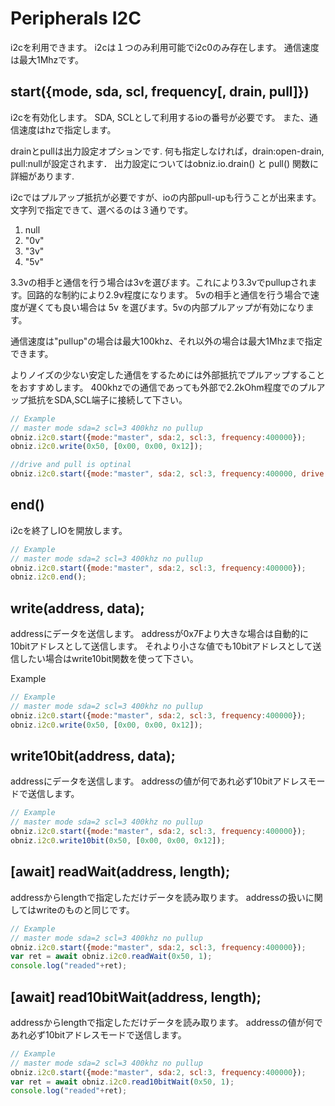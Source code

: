 # Peripherals I2C
i2cを利用できます。
i2cは１つのみ利用可能でi2c0のみ存在します。
通信速度は最大1Mhzです。

## start({mode, sda, scl, frequency[, drain, pull]})

i2cを有効化します。
SDA, SCLとして利用するioの番号が必要です。
また、通信速度はhzで指定します。

drainとpullは出力設定オプションです.
何も指定しなければ，drain:open-drain, pull:nullが設定されます．
出力設定についてはobniz.io.drain() と pull() 関数に詳細があります.

i2cではプルアップ抵抗が必要ですが、ioの内部pull-upも行うことが出来ます。
文字列で指定できて、選べるのは３通りです。

1. null
2. "0v"
3. "3v"
4. "5v"

3.3vの相手と通信を行う場合は3vを選びます。これにより3.3vでpullupされます。回路的な制約により2.9v程度になります。
5vの相手と通信を行う場合で速度が遅くても良い場合は 5v を選びます。5vの内部プルアップが有効になります。

通信速度は"pullup"の場合は最大100khz、それ以外の場合は最大1Mhzまで指定できます。

よりノイズの少ない安定した通信をするためには外部抵抗でプルアップすることをおすすめします。
400khzでの通信であっても外部で2.2kOhm程度でのプルアップ抵抗をSDA,SCL端子に接続して下さい。

```Javascript
// Example
// master mode sda=2 scl=3 400khz no pullup
obniz.i2c0.start({mode:"master", sda:2, scl:3, frequency:400000}); 
obniz.i2c0.write(0x50, [0x00, 0x00, 0x12]);

//drive and pull is optinal
obniz.i2c0.start({mode:"master", sda:2, scl:3, frequency:400000, drive:"3v", pull:"3v"}); 
```
## end()

i2cを終了しIOを開放します。

```Javascript
// Example
// master mode sda=2 scl=3 400khz no pullup
obniz.i2c0.start({mode:"master", sda:2, scl:3, frequency:400000}); 
obniz.i2c0.end();
```
## write(address, data);

addressにデータを送信します。
addressが0x7Fより大きな場合は自動的に10bitアドレスとして送信します。
それより小さな値でも10bitアドレスとして送信したい場合はwrite10bit関数を使って下さい。

Example

```Javascript
// Example
// master mode sda=2 scl=3 400khz no pullup
obniz.i2c0.start({mode:"master", sda:2, scl:3, frequency:400000}); 
obniz.i2c0.write(0x50, [0x00, 0x00, 0x12]);
```
## write10bit(address, data);

addressにデータを送信します。
addressの値が何であれ必ず10bitアドレスモードで送信します。

```Javascript
// Example
// master mode sda=2 scl=3 400khz no pullup
obniz.i2c0.start({mode:"master", sda:2, scl:3, frequency:400000}); 
obniz.i2c0.write10bit(0x50, [0x00, 0x00, 0x12]);
```
## [await] readWait(address, length);

addressからlengthで指定しただけデータを読み取ります。
addressの扱いに関してはwriteのものと同じです。

```Javascript
// Example
// master mode sda=2 scl=3 400khz no pullup
obniz.i2c0.start({mode:"master", sda:2, scl:3, frequency:400000}); 
var ret = await obniz.i2c0.readWait(0x50, 1);
console.log("readed"+ret);
```
## [await] read10bitWait(address, length);

addressからlengthで指定しただけデータを読み取ります。
addressの値が何であれ必ず10bitアドレスモードで送信します。

```Javascript
// Example
// master mode sda=2 scl=3 400khz no pullup
obniz.i2c0.start({mode:"master", sda:2, scl:3, frequency:400000}); 
var ret = await obniz.i2c0.read10bitWait(0x50, 1);
console.log("readed"+ret);
```